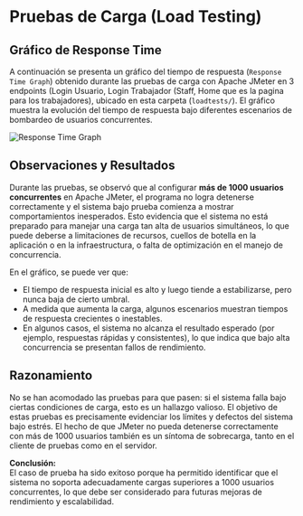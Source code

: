 # Pruebas de Carga (Load Testing)

## Gráfico de Response Time

A continuación se presenta un gráfico del tiempo de respuesta (`Response Time Graph`) obtenido durante las pruebas de carga con Apache JMeter en 3 endpoints (Login Usuario, Login Trabajador (Staff, Home que es la pagina para los trabajadores), ubicado en esta carpeta (`loadtests/`). El gráfico muestra la evolución del tiempo de respuesta bajo diferentes escenarios de bombardeo de usuarios concurrentes.

![Response Time Graph](response_time_graph.png)

## Observaciones y Resultados

Durante las pruebas, se observó que al configurar **más de 1000 usuarios concurrentes** en Apache JMeter, el programa no logra detenerse correctamente y el sistema bajo prueba comienza a mostrar comportamientos inesperados. Esto evidencia que el sistema no está preparado para manejar una carga tan alta de usuarios simultáneos, lo que puede deberse a limitaciones de recursos, cuellos de botella en la aplicación o en la infraestructura, o falta de optimización en el manejo de concurrencia.

En el gráfico, se puede ver que:
- El tiempo de respuesta inicial es alto y luego tiende a estabilizarse, pero nunca baja de cierto umbral.
- A medida que aumenta la carga, algunos escenarios muestran tiempos de respuesta crecientes o inestables.
- En algunos casos, el sistema no alcanza el resultado esperado (por ejemplo, respuestas rápidas y consistentes), lo que indica que bajo alta concurrencia se presentan fallos de rendimiento.

## Razonamiento

No se han acomodado las pruebas para que pasen: si el sistema falla bajo ciertas condiciones de carga, esto es un hallazgo valioso. El objetivo de estas pruebas es precisamente evidenciar los límites y defectos del sistema bajo estrés. El hecho de que JMeter no pueda detenerse correctamente con más de 1000 usuarios también es un síntoma de sobrecarga, tanto en el cliente de pruebas como en el servidor.

**Conclusión:**  
El caso de prueba ha sido exitoso porque ha permitido identificar que el sistema no soporta adecuadamente cargas superiores a 1000 usuarios concurrentes, lo que debe ser considerado para futuras mejoras de rendimiento y escalabilidad.
